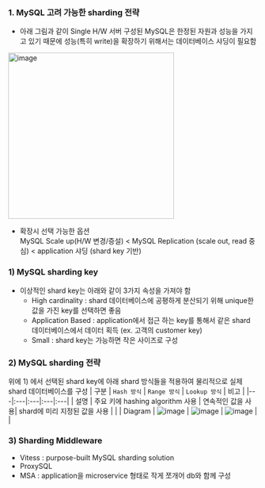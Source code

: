 ### 1. MySQL 고려 가능한 sharding 전략
- 아래 그림과 같이 Single H/W 서버 구성된 MySQL은 한정된 자원과 성능을 가지고 있기 때문에 성능(특히 write)을 확장하기 위해서는 데이터베이스 샤딩이 필요함       
<img width="335" alt="image" src="https://github.com/khkwon01/mysqltune/assets/8789421/7175fd5a-e245-47eb-806e-5b1c99808b60">         

- 확장시 선택 가능한 옵션   
  MySQL Scale up(H/W 변경/증설) < MySQL Replication (scale out, read 중심) < application 샤딩 (shard key 기반)    
  
### 1) MySQL sharding key
- 이상적인 shard key는 아래와 같이 3가지 속성을 가져야 함
  - High cardinality : shard 데이터베이스에 공평하게 분산되기 위해 unique한 값을 가진 key를 선택하면 좋음
  - Application Based : application에서 접근 하는 key를 통해서 같은 shard 데이터베이스에서 데이터 획득 (ex. 고객의 customer key)
  - Small : shard key는 가능하면 작은 사이즈로 구성

### 2) MySQL sharding 전략   
위에 1) 에서 선택된 shard key에 아래 shard 방식들을 적용하여 물리적으로 실제 shard 데이터베이스를 구성
| 구분 | `Hash 방식` | `Range 방식` | `Lookup 방식` | 비고 |
|---|:---|:---|:---|:---|
| 설명 | 주요 키에 hashing algorithm 사용 | 연속적인 값을 사용| shard에 미리 지정된 값을 사용 | |
| Diagram | ![image](https://github.com/khkwon01/mysqltune/assets/8789421/36722d3c-a8f2-46b8-beea-faab72ee4390) | ![image](https://github.com/khkwon01/mysqltune/assets/8789421/96315ac6-e73c-49ab-88a4-6fd6c9818b29) | ![image](https://github.com/khkwon01/mysqltune/assets/8789421/58cab968-b900-416f-8f34-129064903f64) | |

### 3) Sharding Middleware
- Vitess : purpose-built MySQL sharding solution
- ProxySQL
- MSA : application을 microservice 형태로 작게 쪼개어 db와 함께 구성 
